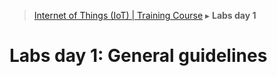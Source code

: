 > [Internet of Things (IoT) | Training Course](1-lab-day-1.md) ▸ **Labs day 1**

# Labs day 1: General guidelines

